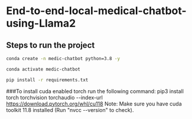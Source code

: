# End-to-end-local-medical-chatbot-using-Llama2

## Steps to run the project

```bash
conda create -n medic-chatbot python=3.8 -y
```

```bash
conda activate medic-chatbot
```

```bash
pip install -r requirements.txt
```

###To install cuda enabled torch run the following command:
pip3 install torch torchvision torchaudio --index-url https://download.pytorch.org/whl/cu118
Note: Make sure you have cuda toolkit 11.8 installed (Run "nvcc --version" to check).